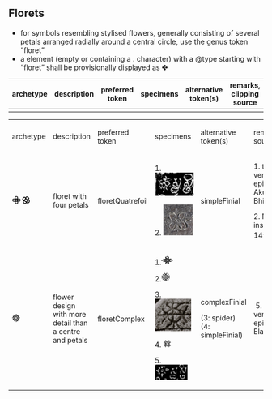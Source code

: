## Florets
- for symbols resembling stylised flowers, generally consisting of several petals arranged radially around a central circle, use the genus token “floret”
- a <g> element (empty or containing a . character) with a @type starting with “floret” shall be provisionally displayed as ✤

|archetype|description|preferred token|specimens|alternative token(s)|remarks, clipping source|
|:-----:|:-----:|:-----:|:-----:|:-----:|:-----:|
|||||||

<table class="c52"><tbody><tr class="c16"><td class="c23" colspan="1" rowspan="1"><p class="c4"><span class="c1">archetype</span></p></td><td class="c32" colspan="1" rowspan="1"><p class="c4"><span class="c1">description</span></p></td><td class="c34" colspan="1" rowspan="1"><p class="c4"><span class="c1">preferred token</span></p></td><td class="c39" colspan="1" rowspan="1"><p class="c4"><span class="c1">specimens</span></p></td><td class="c39" colspan="1" rowspan="1"><p class="c4"><span class="c1">alternative token(s)</span></p></td><td class="c17" colspan="1" rowspan="1"><p class="c4"><span class="c1">remarks, clipping source</span></p></td></tr><tr class="c5"><td class="c8" colspan="1" rowspan="1"><p class="c4"><span style="overflow: hidden; display: inline-block; margin: 0.00px 0.00px; border: 0.00px solid #000000; transform: rotate(0.00rad) translateZ(0px); -webkit-transform: rotate(0.00rad) translateZ(0px); width: 16.53px; height: 16.53px;"><img alt="" src="images/image77.png" style="width: 16.53px; height: 16.53px; margin-left: 0.00px; margin-top: 0.00px; transform: rotate(0.00rad) translateZ(0px); -webkit-transform: rotate(0.00rad) translateZ(0px);" title=""></span><span class="c3 c25">&nbsp;</span><span style="overflow: hidden; display: inline-block; margin: 0.00px 0.00px; border: 0.00px solid #000000; transform: rotate(0.00rad) translateZ(0px); -webkit-transform: rotate(0.00rad) translateZ(0px); width: 15.00px; height: 15.00px;"><img alt="gomutra" src="images/image29.png" style="width: 15.00px; height: 15.00px; margin-left: 0.00px; margin-top: 0.00px; transform: rotate(0.00rad) translateZ(0px); -webkit-transform: rotate(0.00rad) translateZ(0px);" title=""></span><span class="c1">&nbsp;</span></p></td><td class="c33" colspan="1" rowspan="1"><p class="c4"><span class="c1">floret with four petals</span></p></td><td class="c18" colspan="1" rowspan="1"><p class="c4"><span class="c1">floretQuatrefoil</span></p></td><td class="c6" colspan="1" rowspan="1"><p class="c4"><span class="c3 c25">1. </span><span style="overflow: hidden; display: inline-block; margin: 0.00px 0.00px; border: 0.00px solid #000000; transform: rotate(0.00rad) translateZ(0px); -webkit-transform: rotate(0.00rad) translateZ(0px); width: 76.52px; height: 45.91px;"><img alt="" src="images/image57.jpg" style="width: 76.52px; height: 45.91px; margin-left: 0.00px; margin-top: 0.00px; transform: rotate(0.00rad) translateZ(0px); -webkit-transform: rotate(0.00rad) translateZ(0px);" title=""></span></p><p class="c4"><span class="c3 c25">2. </span><span style="overflow: hidden; display: inline-block; margin: 0.00px 0.00px; border: 0.00px solid #000000; transform: rotate(0.00rad) translateZ(0px); -webkit-transform: rotate(0.00rad) translateZ(0px); width: 57.91px; height: 61.22px;"><img alt="" src="images/image73.png" style="width: 57.91px; height: 61.22px; margin-left: 0.00px; margin-top: 0.00px; transform: rotate(0.00rad) translateZ(0px); -webkit-transform: rotate(0.00rad) translateZ(0px);" title=""></span></p></td><td class="c6" colspan="1" rowspan="1"><p class="c4"><span class="c1">simpleFinial</span></p></td><td class="c24" colspan="1" rowspan="1"><p class="c4"><span class="c0">1. tfb-vengicalukya-epigraphy/CalE43-Akulamannandu-Bhima2</span></p><p class="c4"><span class="c3 c40">2. Mpu Mano&rsquo;s inscription, Java, 14th c.</span><sup><a href="#cmnt32" id="cmnt_ref32">[af]</a></sup><sup><a href="#cmnt33" id="cmnt_ref33">[ag]</a></sup></p></td></tr><tr class="c5"><td class="c8" colspan="1" rowspan="1"><p class="c4"><span style="overflow: hidden; display: inline-block; margin: 0.00px 0.00px; border: 0.00px solid #000000; transform: rotate(0.00rad) translateZ(0px); -webkit-transform: rotate(0.00rad) translateZ(0px); width: 16.20px; height: 16.20px;"><img alt="page3image60170992" src="images/image70.png" style="width: 16.20px; height: 16.20px; margin-left: 0.00px; margin-top: 0.00px; transform: rotate(0.00rad) translateZ(0px); -webkit-transform: rotate(0.00rad) translateZ(0px);" title=""></span></p></td><td class="c33" colspan="1" rowspan="1"><p class="c4"><span class="c1">flower design with more detail than a centre and petals</span></p></td><td class="c18" colspan="1" rowspan="1"><p class="c4"><span class="c1">floretComplex</span></p></td><td class="c6" colspan="1" rowspan="1"><p class="c4"><span class="c3 c25">1.</span><span style="overflow: hidden; display: inline-block; margin: 0.00px 0.00px; border: 0.00px solid #000000; transform: rotate(0.00rad) translateZ(0px); -webkit-transform: rotate(0.00rad) translateZ(0px); width: 22.53px; height: 16.53px;"><img alt="" src="images/image15.png" style="width: 22.53px; height: 16.53px; margin-left: 0.00px; margin-top: 0.00px; transform: rotate(0.00rad) translateZ(0px); -webkit-transform: rotate(0.00rad) translateZ(0px);" title=""></span></p><p class="c4"><span class="c3 c25">2.</span><span style="overflow: hidden; display: inline-block; margin: 0.00px 0.00px; border: 0.00px solid #000000; transform: rotate(0.00rad) translateZ(0px); -webkit-transform: rotate(0.00rad) translateZ(0px); width: 16.53px; height: 16.53px;"><img alt="gomutra" src="images/image41.png" style="width: 16.53px; height: 16.53px; margin-left: 0.00px; margin-top: 0.00px; transform: rotate(0.00rad) translateZ(0px); -webkit-transform: rotate(0.00rad) translateZ(0px);" title=""></span><span class="c1">&nbsp;</span></p><p class="c4"><span class="c3 c25">3. </span><span style="overflow: hidden; display: inline-block; margin: 0.00px 0.00px; border: 0.00px solid #000000; transform: rotate(0.00rad) translateZ(0px); -webkit-transform: rotate(0.00rad) translateZ(0px); width: 72.03px; height: 64.09px;"><img alt="" src="images/image62.png" style="width: 72.03px; height: 64.09px; margin-left: 0.00px; margin-top: 0.00px; transform: rotate(0.00rad) translateZ(0px); -webkit-transform: rotate(0.00rad) translateZ(0px);" title=""></span></p><p class="c4"><span class="c3 c25">4. </span><span style="overflow: hidden; display: inline-block; margin: 0.00px 0.00px; border: 0.00px solid #000000; transform: rotate(0.00rad) translateZ(0px); -webkit-transform: rotate(0.00rad) translateZ(0px); width: 15.13px; height: 15.13px;"><img alt="page90image59781312" src="images/image47.png" style="width: 15.13px; height: 15.13px; margin-left: 0.00px; margin-top: 0.00px; transform: rotate(0.00rad) translateZ(0px); -webkit-transform: rotate(0.00rad) translateZ(0px);" title=""></span></p><p class="c4"><span class="c3 c25">5. </span><span style="overflow: hidden; display: inline-block; margin: 0.00px 0.00px; border: 0.00px solid #000000; transform: rotate(0.00rad) translateZ(0px); -webkit-transform: rotate(0.00rad) translateZ(0px); width: 64.91px; height: 29.78px;"><img alt="" src="images/image31.jpg" style="width: 64.91px; height: 29.78px; margin-left: 0.00px; margin-top: 0.00px; transform: rotate(0.00rad) translateZ(0px); -webkit-transform: rotate(0.00rad) translateZ(0px);" title=""></span></p></td><td class="c6" colspan="1" rowspan="1"><p class="c4"><span class="c1">complexFinial</span></p><p class="c4"><span class="c1">(3: spider) (4: simpleFinial)</span></p></td><td class="c24" colspan="1" rowspan="1"><p class="c4"><span class="c0">&nbsp;5. tfb-vengicalukya-epigraphy/CalE44-Elavarru-Amma2</span></p></td></tr></tbody></table>

